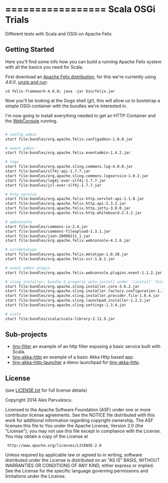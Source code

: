 =================
Scala OSGi Trials
=================

Different tests with Scala and OSGi on Apache Felix

Getting Started
---------------

Here you'll find some info how you can build a running Apache Felix system 
with all the basics you need for Scala.

First download an [Apache Felix distribution](https://felix.apache.org/downloads.cgi), 
for this we're currently using _4.6.0_, [unzip and run](https://felix.apache.org/documentation/subprojects/apache-felix-framework/apache-felix-framework-usage-documentation.html):

    cd felix-framework-4.6.0; java -jar bin/felix.jar

Now you'll be looking at the Gogo shell (_g!_), this will allow us to bootstrap a simple OSGi container with the bundles we're interested in.

I'm now going to install everything needed to get an HTTP Container and the [WebConsole](https://felix.apache.org/documentation/subprojects/apache-felix-web-console.html) running.


```bash

# config-admin
start file:bundles/org.apache.felix.configadmin-1.8.0.jar

# event admin
start file:bundles/org.apache.felix.eventadmin-1.4.2.jar

# logs
start file:bundles/org.apache.sling.commons.log-4.0.0.jar
start file:bundles/slf4j-api-1.7.7.jar
start file:bundles/org.apache.sling.commons.logservice-1.0.2.jar
start file:bundles/log4j-over-slf4j-1.7.7.jar
start file:bundles/jcl-over-slf4j-1.7.7.jar

# http service
start file:bundles/org.apache.felix.http.servlet-api-1.1.0.jar
start file:bundles/org.apache.felix.http.api-2.3.2.jar
start file:bundles/org.apache.felix.http.jetty-3.0.0.jar
start file:bundles/org.apache.felix.http.whiteboard-2.3.2.jar

# webconsole
start file:bundles/commons-io-2.4.jar
start file:bundles/commons-fileupload-1.3.1.jar
start file:bundles/json-20090211_1.jar
start file:bundles/org.apache.felix.webconsole-4.2.6.jar

# scr+metatype
start file:bundles/org.apache.felix.metatype-1.0.10.jar
start file:bundles/org.apache.felix.scr-1.8.2.jar

# event admin plugin
start file:bundles/org.apache.felix.webconsole.plugins.event-1.1.2.jar

# sling installer: bundle & property auto-install under '/install' folder
start file:bundles/org.apache.sling.installer.core-3.6.2.jar
start file:bundles/org.apache.sling.installer.factory.configuration-1.1.2.jar
start file:bundles/org.apache.sling.installer.provider.file-1.0.4.jar
start file:bundles/org.apache.sling.launchpad.installer-1.2.2.jar
start file:bundles/org.apache.sling.settings-1.3.4.jar

# scala
start file:bundles/scala/scala-library-2.11.5.jar

```

Sub-projects
------------

  - [tiny-filter](/tiny-filter) an example of an http filter exposing a basic service built with Scala.
  - [tiny-akka-http](/tiny-akka-http) an example of a basic Akka Http based app.
  - [tiny-akka-http-launcher](/tiny-akka-http-launcher) a demo launchpad for [tiny-akka-http](/tiny-akka-http).

License
-------

(see [LICENSE.txt](LICENSE.txt) for full license details)

Copyright 2014 Alex Parvulescu.

Licensed to the Apache Software Foundation (ASF) under one or more
contributor license agreements.  See the NOTICE file distributed with
this work for additional information regarding copyright ownership.
The ASF licenses this file to You under the Apache License, Version 2.0
(the "License"); you may not use this file except in compliance with
the License.  You may obtain a copy of the License at

     http://www.apache.org/licenses/LICENSE-2.0

Unless required by applicable law or agreed to in writing, software
distributed under the License is distributed on an "AS IS" BASIS,
WITHOUT WARRANTIES OR CONDITIONS OF ANY KIND, either express or implied.
See the License for the specific language governing permissions and
limitations under the License.

